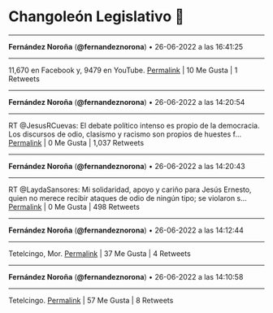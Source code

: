 # Changoleón Legislativo 🙈
*****
**Fernández Noroña** (**@fernandeznorona**) • 26-06-2022 a las 16:41:25
*****
11,670 en Facebook y, 9479 en YouTube.
[Permalink](https://twitter.com/fernandeznorona/status/1541220117652148226) | 10 Me Gusta | 1 Retweets
*****
**Fernández Noroña** (**@fernandeznorona**) • 26-06-2022 a las 14:20:54
*****
RT @JesusRCuevas: El debate político intenso es propio de la democracia. Los discursos de odio, clasismo y racismo son propios de huestes f…
[Permalink](https://twitter.com/fernandeznorona/status/1541184755861004288) | 0 Me Gusta | 1,037 Retweets
*****
**Fernández Noroña** (**@fernandeznorona**) • 26-06-2022 a las 14:20:43
*****
RT @LaydaSansores: Mi solidaridad, apoyo y cariño para Jesús Ernesto, quien no merece recibir ataques de odio de ningún tipo; se violaron s…
[Permalink](https://twitter.com/fernandeznorona/status/1541184709237116934) | 0 Me Gusta | 498 Retweets
*****
**Fernández Noroña** (**@fernandeznorona**) • 26-06-2022 a las 14:12:44
*****
Tetelcingo, Mor.
[Permalink](https://twitter.com/fernandeznorona/status/1541182702170275841) | 37 Me Gusta | 4 Retweets
*****
**Fernández Noroña** (**@fernandeznorona**) • 26-06-2022 a las 14:10:58
*****
Tetelcingo.
[Permalink](https://twitter.com/fernandeznorona/status/1541182258295472129) | 57 Me Gusta | 8 Retweets